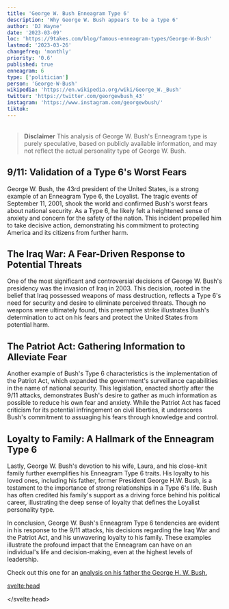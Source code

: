 ```yaml
---
title: 'George W. Bush Enneagram Type 6'
description: 'Why George W. Bush appears to be a type 6'
author: 'DJ Wayne'
date: '2023-03-09'
loc: 'https://9takes.com/blog/famous-enneagram-types/George-W-Bush'
lastmod: '2023-03-26'
changefreq: 'monthly'
priority: '0.6'
published: true
enneagram: 6
type: ['politician']
person: 'George-W-Bush'
wikipedia: 'https://en.wikipedia.org/wiki/George_W._Bush'
twitter: 'https://twitter.com/georgewbush_43'
instagram: 'https://www.instagram.com/georgewbush/'
tiktok:
---
```


<script>
	import  PopCard  from "../../../lib/components/atoms/PopCard.svelte";
</script>
<div
	style="display: flex;
    justify-content: center;
    margin: 1rem 0;
	"
>
	<PopCard
		image={`/types/6s/George-W-Bush.webp`}
		showIcon={false}
		enneagramType="6"
		displayText="George W. Bush"
		subtext=""
	/>
</div>

> **Disclaimer** This analysis of George W. Bush's Enneagram type is purely speculative, based on publicly available information, and may not reflect the actual personality type of George W. Bush.

## 9/11: Validation of a Type 6's Worst Fears

George W. Bush, the 43rd president of the United States, is a strong example of an Enneagram Type 6, the Loyalist. The tragic events of September 11, 2001, shook the world and confirmed Bush's worst fears about national security. As a Type 6, he likely felt a heightened sense of anxiety and concern for the safety of the nation. This incident propelled him to take decisive action, demonstrating his commitment to protecting America and its citizens from further harm.

## The Iraq War: A Fear-Driven Response to Potential Threats

One of the most significant and controversial decisions of George W. Bush's presidency was the invasion of Iraq in 2003. This decision, rooted in the belief that Iraq possessed weapons of mass destruction, reflects a Type 6's need for security and desire to eliminate perceived threats. Though no weapons were ultimately found, this preemptive strike illustrates Bush's determination to act on his fears and protect the United States from potential harm.

## The Patriot Act: Gathering Information to Alleviate Fear

Another example of Bush's Type 6 characteristics is the implementation of the Patriot Act, which expanded the government's surveillance capabilities in the name of national security. This legislation, enacted shortly after the 9/11 attacks, demonstrates Bush's desire to gather as much information as possible to reduce his own fear and anxiety. While the Patriot Act has faced criticism for its potential infringement on civil liberties, it underscores Bush's commitment to assuaging his fears through knowledge and control.

## Loyalty to Family: A Hallmark of the Enneagram Type 6

Lastly, George W. Bush's devotion to his wife, Laura, and his close-knit family further exemplifies his Enneagram Type 6 traits. His loyalty to his loved ones, including his father, former President George H.W. Bush, is a testament to the importance of strong relationships in a Type 6's life. Bush has often credited his family's support as a driving force behind his political career, illustrating the deep sense of loyalty that defines the Loyalist personality type.

In conclusion, George W. Bush's Enneagram Type 6 tendencies are evident in his response to the 9/11 attacks, his decisions regarding the Iraq War and the Patriot Act, and his unwavering loyalty to his family. These examples illustrate the profound impact that the Enneagram can have on an individual's life and decision-making, even at the highest levels of leadership.

<!-- For a more extensive writeup, <a class="external-link" target="_blank" href="https://www.9types.com/writeup/enneagram_bush.html">check this out</a> -->

Check out this one for an <a href="/blog/famous-enneagram-types/George-H-W-Bush">analysis on his father the George H. W. Bush.</a>

<svelte:head>

</svelte:head>
